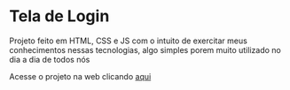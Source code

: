 # Tela de Login
Projeto feito em HTML, CSS e JS com o intuito de exercitar meus conhecimentos nessas tecnologias, algo simples porem muito utilizado no dia a dia de todos nós

Acesse o projeto na web clicando [aqui](https://moreiramatheus.github.io/tela-de-login/)